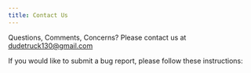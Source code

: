 ```yaml
---
title: Contact Us
---
```


Questions, Comments, Concerns?
Please contact us at dudetruck130@gmail.com

If you would like to submit a bug report, please follow these instructions:
